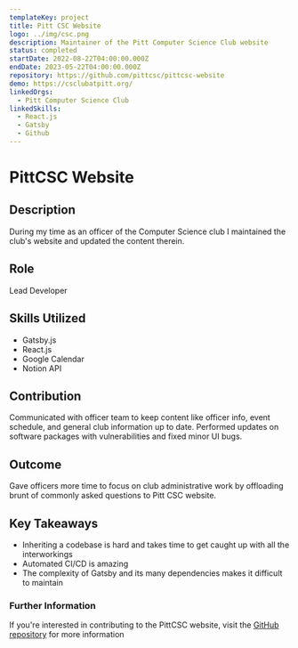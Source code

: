 ```yaml
---
templateKey: project
title: Pitt CSC Website
logo: ../img/csc.png
description: Maintainer of the Pitt Computer Science Club website
status: completed
startDate: 2022-08-22T04:00:00.000Z
endDate: 2023-05-22T04:00:00.000Z
repository: https://github.com/pittcsc/pittcsc-website
demo: https://csclubatpitt.org/
linkedOrgs:
  - Pitt Computer Science Club
linkedSkills:
  - React.js
  - Gatsby
  - Github
---
```

# PittCSC Website

## **Description**

During my time as an officer of the Computer Science club I maintained the club's website and updated the content therein.

## **Role**

L﻿ead Developer

## **Skills Utilized**

* G﻿atsby.js
* R﻿eact.js
* G﻿oogle Calendar
* N﻿otion API

## **Contribution**

C﻿ommunicated with officer team to keep content like officer info, event schedule, and general club information up to date. Performed updates on software packages with vulnerabilities and fixed minor UI bugs.

## **Outcome**

Gave officers more time to focus on club administrative work by offloading brunt of commonly asked questions to Pitt CSC website.

## **Key Takeaways**

* I﻿nheriting a codebase is hard and takes time to get caught up with all the interworkings
* A﻿utomated CI/CD is amazing
* T﻿he complexity of Gatsby and its many dependencies makes it difficult to maintain

### Further Information

If you're interested in contributing to the PittCSC website, visit the [GitHub repository](https://github.com/pittcsc/pittcsc-website) for more information